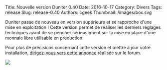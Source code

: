 Title: Nouvelle version Duniter 0.40
Date: 2016-10-17
Category: Divers
Tags: release
Slug: release-0.40
Authors: cgeek
Thumbnail: /images/box.svg

Duniter passe de nouveau en version supérieure et se rapproche d'une mise en exploitation ! Cette version permet de réaliser les derniers réglages techniques avant de se pencher sérieusement sur la mise en place d'une monnaie libre utilisable en production.

Pour plus de précisions concernant cette version et mettre à jour votre installation, [dirigez-vous vers cette annonce](https://forum.duniter.org/t/nouvelle-version-0-40-vers-un-protocole-dexploitation/1334) réalisée sur le forum.

![]({filename}/images/protocol/synchro_04.png)
